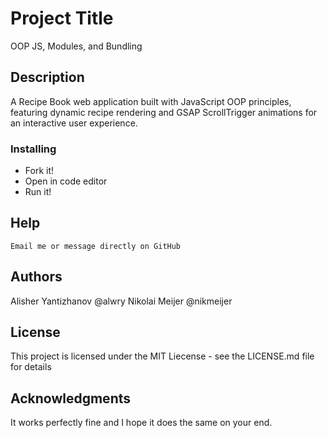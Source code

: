 # Project Title

OOP JS, Modules, and Bundling

## Description

A Recipe Book web application built with JavaScript OOP principles, featuring dynamic recipe rendering and GSAP ScrollTrigger animations for an interactive user experience.


### Installing

* Fork it!
* Open in code editor
* Run it!


## Help

```
Email me or message directly on GitHub
```

## Authors


Alisher Yantizhanov @alwry
Nikolai Meijer @nikmeijer

## License

This project is licensed under the MIT Liecense - see the LICENSE.md file for details

## Acknowledgments

It works perfectly fine and I hope it does the same on your end.